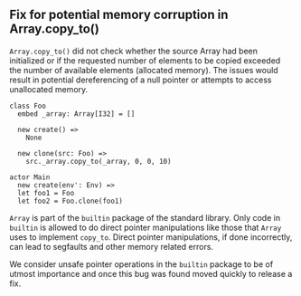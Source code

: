 ## Fix for potential memory corruption in Array.copy_to()

`Array.copy_to()` did not check whether the source Array had been initialized or if the requested number of elements to be copied exceeded the number of available elements (allocated memory). The issues would result in potential dereferencing of a null pointer or attempts to access unallocated memory.

```pony
class Foo
  embed _array: Array[I32] = []

  new create() => 
    None

  new clone(src: Foo) =>
    src._array.copy_to(_array, 0, 0, 10)

actor Main
  new create(env': Env) =>
  let foo1 = Foo
  let foo2 = Foo.clone(foo1)
```

`Array` is part of the `builtin` package of the standard library. Only code in `builtin` is allowed to do direct pointer manipulations like those that `Array` uses to implement `copy_to`. Direct pointer manipulations, if done incorrectly, can lead to segfaults and other memory related errors.

We consider unsafe pointer operations in the `builtin` package to be of utmost importance and once this bug was found moved quickly to release a fix.
